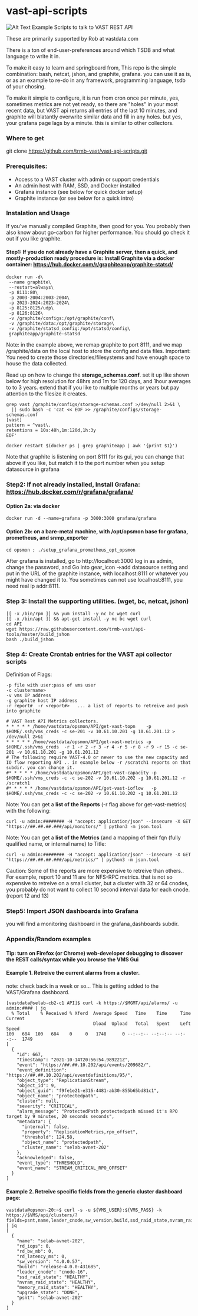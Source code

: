 # vast-api-scripts
![Alt Text](https://uploads.vastdata.com/2020/04/logo.svg)
Example Scripts to talk to VAST REST API

 These are primarily supported by Rob at vastdata.com

 There is a ton of end-user-preferences around which TSDB and what language to write it in.

 To make it easy to learn and springboard from, This repo is the simple combination: bash, netcat, jshon, and graphite, grafana.
 you can use it as is, or as an example to re-do in any framework, programming language, tsdb of your chosing.

 To make it simple to configure, it is run from cron once per minute,  yes, sometimes metrics are not yet ready, so there are "holes"
 in your most recent data, but VAST api returns all entries of the last 10 minutes, and graphite will
 blatantly overwrite similar data and fill in any holes.
 but yes, your grafana page lags by a minute. this is similar to other collectors.

### Where to get
git clone https://github.com/trmb-vast/vast-api-scripts.git


### Prerequisites:
* Access to a VAST cluster with admin or support credentials
* An admin host with RAM, SSD, and Docker installed
* Grafana instance (see below for quick docker setup)
* Graphite instance (or see below for a quick intro)


### Instalation and Usage
If you’ve manually compiled Graphite, then good for you. You probably then also know about go-carbon for higher performance. You should go check it out if you like graphite. 

#### Step1: If you do not already have a Graphite server, then a quick, and mostly-production ready procedure is:  Install Graphite via a docker container:  https://hub.docker.com/r/graphiteapp/graphite-statsd/


```
docker run -d\
 --name graphite\
 --restart=always\
 -p 8111:80\
 -p 2003-2004:2003-2004\
 -p 2023-2024:2023-2024\
 -p 8125:8125/udp\
 -p 8126:8126\
 -v /graphite/configs:/opt/graphite/conf\
 -v /graphite/data:/opt/graphite/storage\
 -v /graphite/statsd_config:/opt/statsd/config\
 graphiteapp/graphite-statsd
```
Note: in the example above, we remap graphite to port 8111, and we map /graphite/data on the local host to store the config and data files. 
Important: You need to create those directories/filesystems and have enough space to house the data collected.
 
 
Read up on how to change the **storage_schemas.conf**. 
set it up like shown below for high resolution for 48hrs and 1m for 120 days, and 1hour averages to to 3 years.
extend that if you like to multiple months or years but pay attention to the filesize it creates.

```
grep vast /graphite/configs/storage-schemas.conf >/dev/null 2>&1 \
  || sudo bash -c 'cat << EOF >> /graphite/configs/storage-schemas.conf
[vast]
pattern = ^vast\.
retentions = 10s:48h,1m:120d,1h:3y
EOF'

docker restart $(docker ps | grep graphiteapp | awk '{print $1}')

```
Note that graphite is listening on port 8111 for its gui, you can change that above if you like, but match it to the port number when you setup datasource in grafana


### Step2: If not already installed, Install Grafana:  https://hub.docker.com/r/grafana/grafana/       

#### Option 2a: via docker
```docker run -d --name=grafana -p 3000:3000 grafana/grafana ```
#### Option 2b: on a bare-metal machine, with /opt/opsmon base for grafana, prometheus, and snmp_exporter
``` cd opsmon ; ./setup_grafana_prometheus_opt_opsmon ```

After grafana is installed, go to http://localhost:3000  log in as admin,  change the password, and Go into gear_icon ->add datasource setting and put in the URL of the graphite instance, with localhost:8111 or whatever you might have changed it to. You sometimes can not use localhost:8111, you need real ip addr:8111.

### Step 3: Install the supporting utilities. (wget, bc, netcat, jshon)


```
[[ -x /bin/rpm ]] && yum install -y nc bc wget curl 
[[ -x /bin/apt ]] && apt-get install -y nc bc wget curl 
cd API
wget https://raw.githubusercontent.com/trmb-vast/api-tools/master/build_jshon
bash ./build_jshon
```


### Step 4:   Create Crontab entries for the VAST api collector scripts

Definition of Flags:
```
-p file with user:pass of vms user
-c clustername>
-v vms IP address
-g graphite host IP address
-r report#  -r <report#>   ... a list of reports to retreive and push into graphite
```

```
# VAST Rest API Metrics collectors. 
* * * * * /home/vastdata/opsmon/API/get-vast-topn    -p $HOME/.ssh/vms_creds -c se-201 -v 10.61.10.201 -g 10.61.201.12 > /dev/null 2>&1
* * * * * /home/vastdata/opsmon/API/get-vast-metrics -p $HOME/.ssh/vms_creds  -r 1 -r 2 -r 3 -r 4 -r 5 -r 8 -r 9 -r 15 -c se-201 -v 10.61.10.201 -g 10.61.201.12
# The following require VAST-4.0 or newer to use the new capacity and IO flow reporting API .. in example below -r /scratch1 reports on that subdir. you can change it.
#* * * * * /home/vastdata/opsmon/API/get-vast-capacity -p $HOME/.ssh/vms_creds -c -c se-202 -v 10.61.10.202 -g 10.61.201.12 -r /scratch1
#* * * * * /home/vastdata/opsmon/API/get-vast-ioflow   -p $HOME/.ssh/vms_creds -c -c se-202 -v 10.61.10.202 -g 10.61.201.12
```
Note:  You can get a **list of the Reports** (-r flag above for get-vast-metrics) with the following:
```
curl -u admin:######## -H "accept: application/json" --insecure -X GET "https://##.##.##.###/api/monitors/" | python3 -m json.tool   
```
Note:  You can get a **list of the Metrics** (and a mapping of their fqn (fully qualified name, or internal name)  to Title:

```
curl -u admin:######## -H "accept: application/json" --insecure -X GET "https://##.##.##.###/api/metrics/" | python3 -m json.tool   
```

Caution: Some of the reports are more expensive to retreive than others.. For example, report 10 and 11 are for NFS-RPC metrics.
that is not so expensive to retreive on a small cluster,  but a cluster with 32 or 64 cnodes, you probably do not want to collect 10 second interval data for each cnode. (report 12 and 13)

### Step5:  Import JSON dashboards into Grafana
 you will find a monitoring dashboard in the grafana_dashboards subdir.


### Appendix/Random examples

#### Tip:   turn on Firefox (or Chrome) web-developer debugging to discover the REST calls/syntax while you browse the VMS Gui

#### Example 1. Retreive the current alarms from a cluster.
note: check back in a week or so... This is getting added to the VAST/Grafana dashboard.
```
[vastdata@selab-cb2-c1 API]$ curl -k https://$MGMT/api/alarms/ -u admin:#### | jq
  % Total    % Received % Xferd  Average Speed   Time    Time     Time  Current
                                 Dload  Upload   Total   Spent    Left  Speed
100   684  100   684    0     0   1748      0 --:--:-- --:--:-- --:--:--  1749
[
  {
    "id": 667,
    "timestamp": "2021-10-14T20:56:54.989221Z",
    "event": "https://##.##.10.202/api/events/209682/",
    "event_definition": "https://##.##.10.202/api/eventdefinitions/95/",
    "object_type": "ReplicationStream",
    "object_id": 9,
    "object_guid": "f9fe1e21-e316-4481-ab30-855b65bd81c1",
    "object_name": "protectedpath",
    "cluster": null,
    "severity": "CRITICAL",
    "alarm_message": "ProtectedPath protectedpath missed it's RPO target by 9 minutes, 20 seconds seconds",
    "metadata": {
      "internal": false,
      "property": "ReplicationMetrics,rpo_offset",
      "threshold": 124.58,
      "object_name": "protectedpath",
      "cluster_name": "selab-avnet-202"
    },
    "acknowledged": false,
    "event_type": "THRESHOLD",
    "event_name": "STREAM_CRITICAL_RPO_OFFSET"
  }
]

```

#### Example 2. Retreive specific fields from the generic cluster dashboard page:
``` 
vastdata@opsmon-20:~$ curl -s -u ${VMS_USER}:${VMS_PASS} -k https://$VMS/api/clusters/?fields=psnt,name,leader_cnode,sw_version,build,ssd_raid_state,nvram_raid_state,memory_raid_state,upgrade_state,rd_iops,rd_latency_ms,rd_bw_mb  | jq
[
  {
    "name": "selab-avnet-202",
    "rd_iops": 0,
    "rd_bw_mb": 0,
    "rd_latency_ms": 0,
    "sw_version": "4.0.0.57",
    "build": "release-4.0.0-431685",
    "leader_cnode": "cnode-16",
    "ssd_raid_state": "HEALTHY",
    "nvram_raid_state": "HEALTHY",
    "memory_raid_state": "HEALTHY",
    "upgrade_state": "DONE",
    "psnt": "selab-avnet-202"
  }
]

```


